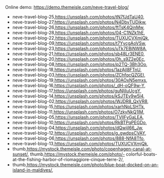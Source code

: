 Online demo: https://demo.themeisle.com/neve-travel-blog/



- neve-travel-blog-25,https://unsplash.com/photos/tN7fJdTaU40,
- neve-travel-blog-27,https://unsplash.com/photos/N4DbvTUDikw,
- neve-travel-blog-26,https://unsplash.com/photos/ftTsK4QinMw,
- neve-travel-blog-28,https://unsplash.com/photos/04-C1NZk1hE,
- neve-travel-blog-22,https://unsplash.com/photos/TUXUCVXmjQk,
- neve-travel-blog-09,https://unsplash.com/photos/t7YycgAoVSw,
- neve-travel-blog-23,https://unsplash.com/photos/uTk7EBiNW8A,
- neve-travel-blog-21,https://unsplash.com/photos/sb48Lr3ENE0,
- neve-travel-blog-20,https://unsplash.com/photos/0h_s9Z2e0Ec,
- neve-travel-blog-08,https://unsplash.com/photos/p2TQ-3Bh3Oo,
- neve-travel-blog-18,https://unsplash.com/photos/1azAjl8FTnU,
- neve-travel-blog-03,https://unsplash.com/photos/ZChfqcQZGEI,
- neve-travel-blog-19,https://unsplash.com/photos/30AOxN5emxs,
- neve-travel-blog-16,https://unsplash.com/photos/_dH-oQF9w-Y,
- neve-travel-blog-17,https://unsplash.com/photos/guNIjIuUcgY,
- neve-travel-blog-14,https://unsplash.com/photos/kSJTEv9w5l4,
- neve-travel-blog-02,https://unsplash.com/photos/WJDR8_QxVR8,
- neve-travel-blog-15,https://unsplash.com/photos/xarhNpLSHTk,
- neve-travel-blog-11,https://unsplash.com/photos/O7zkyNkQ1lM,
- neve-travel-blog-05,https://unsplash.com/photos/TVllFyGaLEA,
- neve-travel-blog-10,https://unsplash.com/photos/RkBTPqPEGDo,
- neve-travel-blog-04,https://unsplash.com/photos/dQwijI66_Jw,
- neve-travel-blog-12,https://unsplash.com/photos/g_gwdpsCVAY,
- neve-travel-blog-06,https://unsplash.com/photos/888-NfA8Tfo,
- neve-travel-blog-13,https://unsplash.com/photos/TUXUCVXmjQk,
- thumb,https://mystock.themeisle.com/photo/copenhagen-canal-at-sunset/,
thumb,https://mystock.themeisle.com/photo/- colorful-boats-at-the-fishing-harbor-of-riomaggiore-cinque-terre-2/,
- thumb,https://mystock.themeisle.com/photo/blue-boat-docked-on-an-island-in-maldives/,